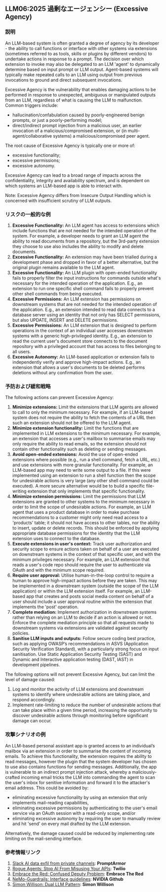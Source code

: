 ## LLM06:2025 過剰なエージェンシー (Excessive Agency)

### 説明

An LLM-based system is often granted a degree of agency by its developer - the ability to call functions or interface with other systems via extensions (sometimes referred to as tools, skills or plugins by different vendors) to undertake actions in response to a prompt. The decision over which extension to invoke may also be delegated to an LLM 'agent' to dynamically determine based on input prompt or LLM output. Agent-based systems will typically make repeated calls to an LLM using output from previous invocations to ground and direct subsequent invocations.

Excessive Agency is the vulnerability that enables damaging actions to be performed in response to unexpected, ambiguous or manipulated outputs from an LLM, regardless of what is causing the LLM to malfunction. Common triggers include:
* hallucination/confabulation caused by poorly-engineered benign prompts, or just a poorly-performing model;
* direct/indirect prompt injection from a malicious user, an earlier invocation of a malicious/compromised extension, or (in multi-agent/collaborative systems) a malicious/compromised peer agent.

The root cause of Excessive Agency is typically one or more of:
* excessive functionality;
* excessive permissions;
* excessive autonomy.

Excessive Agency can lead to a broad range of impacts across the confidentiality, integrity and availability spectrum, and is dependent on which systems an LLM-based app is able to interact with.

Note: Excessive Agency differs from Insecure Output Handling which is concerned with insufficient scrutiny of LLM outputs.

### リスクの一般的な例

1. **Excessive Functionality:** An LLM agent has access to extensions which include functions that are not needed for the intended operation of the system. For example, a developer needs to grant an LLM agent the ability to read documents from a repository, but the 3rd-party extension they choose to use also includes the ability to modify and delete documents.
2. **Excessive Functionality:** An extension may have been trialled during a development phase and dropped in favor of a better alternative, but the original plugin remains available to the LLM agent.
3. **Excessive Functionality:** An LLM plugin with open-ended functionality fails to properly filter the input instructions for commands outside what's necessary for the intended operation of the application. E.g., an extension to run one specific shell command fails to properly prevent other shell commands from being executed.
4. **Excessive Permissions:** An LLM extension has permissions on downstream systems that are not needed for the intended operation of the application. E.g., an extension intended to read data connects to a database server using an identity that not only has SELECT permissions, but also UPDATE, INSERT and DELETE permissions.
5. **Excessive Permissions:** An LLM extension that is designed to perform operations in the context of an individual user accesses downstream systems with a generic high-privileged identity. E.g., an extension to read the current user's document store connects to the document repository with a privileged account that has access to files belonging to all users.
6. **Excessive Autonomy:** An LLM-based application or extension fails to independently verify and approve high-impact actions. E.g., an extension that allows a user's documents to be deleted performs deletions without any confirmation from the user.


### 予防および緩和戦略

The following actions can prevent Excessive Agency:

1. **Minimize extensions:** Limit the extensions that LLM agents are allowed to call to only the minimum necessary. For example, if an LLM-based system does not require the ability to fetch the contents of a URL then such an extension should not be offered to the LLM agent.
2. **Minimize extension functionality:** Limit the functions that are implemented in LLM extensions to the minimum necessary. For example, an extension that accesses a user's mailbox to summarise emails may only require the ability to read emails, so the extension should not contain other functionality such as deleting or sending messages.
3. **Avoid open-ended extensions:** Avoid the use of open-ended extensions where possible (e.g., run a shell command, fetch a URL, etc.) and use extensions with more granular functionality. For example, an LLM-based app may need to write some output to a file. If this were implemented using an extension to run a shell function then the scope for undesirable actions is very large (any other shell command could be executed). A more secure alternative would be to build a specific file-writing extension that only implements that specific functionality.
4. **Minimize extension permissions:** Limit the permissions that LLM extensions are granted to other systems to the minimum necessary in order to limit the scope of undesirable actions. For example, an LLM agent that uses a product database in order to make purchase recommendations to a customer might only need read access to a 'products' table; it should not have access to other tables, nor the ability to insert, update or delete records. This should be enforced by applying appropriate database permissions for the identity that the LLM extension uses to connect to the database.
5. **Execute extensions in user's context:** Track user authorization and security scope to ensure actions taken on behalf of a user are executed on downstream systems in the context of that specific user, and with the minimum privileges necessary. For example, an LLM extension that reads a user's code repo should require the user to authenticate via OAuth and with the minimum scope required.
6. **Require user approval:** Utilise human-in-the-loop control to require a human to approve high-impact actions before they are taken. This may be implemented in a downstream system (outside the scope of the LLM application) or within the LLM extension itself. For example, an LLM-based app that creates and posts social media content on behalf of a user should include a user approval routine within the extension that implements the 'post' operation.
7. **Complete mediation:** Implement authorization in downstream systems rather than relying on an LLM to decide if an action is allowed or not. Enforce the complete mediation principle so that all requests made to downstream systems via extensions are validated against security policies.
8. **Sanitise LLM inputs and outputs:** Follow secure coding best practice, such as applying OWASP’s recommendations in ASVS (Application Security Verification Standard), with a particularly strong focus on input sanitisation. Use Static Application Security Testing (SAST) and Dynamic and Interactive application testing (DAST, IAST) in development pipelines.

The following options will not prevent Excessive Agency, but can limit the level of damage caused:

1. Log and monitor the activity of LLM extensions and downstream systems to identify where undesirable actions are taking place, and respond accordingly.
2. Implement rate-limiting to reduce the number of undesirable actions that can take place within a given time period, increasing the opportunity to discover undesirable actions through monitoring before significant damage can occur.

### 攻撃シナリオの例

An LLM-based personal assistant app is granted access to an individual’s mailbox via an extension in order to summarise the content of incoming emails. To achieve this functionality, the extension requires the ability to read messages, however the plugin that the system developer has chosen to use also contains functions for sending messages. Additionally, the app is vulnerable to an indirect prompt injection attack, whereby a maliciously-crafted incoming email tricks the LLM into commanding the agent to scan the user's inbox for senitive information and forward it to the attacker's email address. This could be avoided by:
* eliminating excessive functionality by using an extension that only implements mail-reading capabilities,
* eliminating excessive permissions by authenticating to the user's email service via an OAuth session with a read-only scope, and/or
* eliminating excessive autonomy by requiring the user to manually review and hit 'send' on every mail drafted by the LLM extension.

Alternatively, the damage caused could be reduced by implementing rate limiting on the mail-sending interface.

### 参考情報リンク

1. [Slack AI data exfil from private channels](https://promptarmor.substack.com/p/slack-ai-data-exfiltration-from-private): **PromptArmor**
2. [Rogue Agents: Stop AI From Misusing Your APIs](https://www.twilio.com/en-us/blog/rogue-ai-agents-secure-your-apis): **Twilio**
3. [Embrace the Red: Confused Deputy Problem](https://embracethered.com/blog/posts/2023/chatgpt-cross-plugin-request-forgery-and-prompt-injection./): **Embrace The Red**
4. [NeMo-Guardrails: Interface guidelines](https://github.com/NVIDIA/NeMo-Guardrails/blob/main/docs/security/guidelines.md): **NVIDIA Github**
6. [Simon Willison: Dual LLM Pattern](https://simonwillison.net/2023/Apr/25/dual-llm-pattern/): **Simon Willison**
